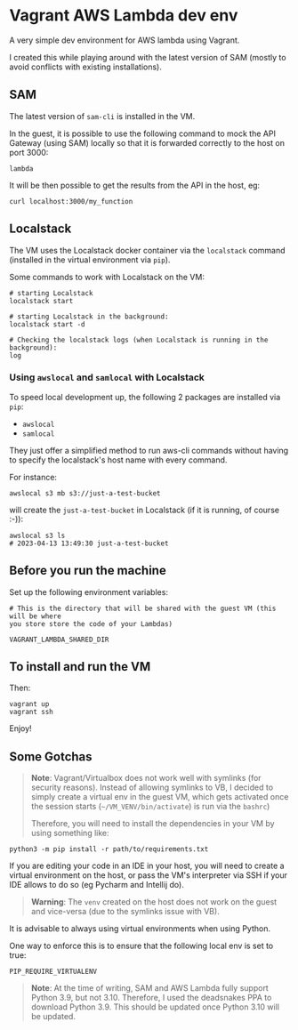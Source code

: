 # Vagrant AWS Lambda dev env

A very simple dev environment for AWS lambda using Vagrant.

I created this while playing around with the latest version of SAM (mostly to avoid conflicts with existing installations).


## SAM 
The latest version of `sam-cli` is installed in the VM.

In the guest, it is possible to use the following command to mock the API Gateway (using SAM) locally so that it is forwarded correctly to the host on port 3000:
```
lambda
```

It will be then possible to get the results from the API in the host, eg:
```
curl localhost:3000/my_function
```

## Localstack
The VM uses the Localstack docker container via the `localstack` command (installed in the virtual environment via `pip`).

Some commands to work with Localstack on the VM:

```
# starting Localstack
localstack start

# starting Localstack in the background:
localstack start -d

# Checking the localstack logs (when Localstack is running in the background):
log
```

### Using `awslocal` and `samlocal` with Localstack
To speed local development up, the following 2 packages are installed via `pip`:
- `awslocal`
- `samlocal`

They just offer a simplified method to run aws-cli commands without having to specify the localstack's host name with every command.

For instance:
```
awslocal s3 mb s3://just-a-test-bucket
```
will create the `just-a-test-bucket` in Localstack (if it is running, of course :-)):
```
awslocal s3 ls
# 2023-04-13 13:49:30 just-a-test-bucket
```


## Before you run the machine
Set up the following environment variables:

```
# This is the directory that will be shared with the guest VM (this will be where
you store store the code of your Lambdas)

VAGRANT_LAMBDA_SHARED_DIR
``` 

## To install and run the VM

Then:
```
vagrant up
vagrant ssh
```

Enjoy!

## Some Gotchas

> **Note**:
> Vagrant/Virtualbox does not work well with symlinks (for security reasons).
> Instead of allowing symlinks to VB, I decided to simply create a virtual env
> in the guest VM, which gets activated once the session starts (`~/VM_VENV/bin/activate`)
> is run via the `bashrc`)
>
> Therefore, you will need to install the dependencies in your VM by using something like:
```
python3 -m pip install -r path/to/requirements.txt
```

If you are editing your code in an IDE in your host, you will need to create a virtual 
environment on the host, or pass the VM's interpreter via SSH if your IDE allows to do so (eg Pycharm and Intellij do). 

> **Warning**:
> The `venv` created on the host does not work on the guest and vice-versa (due to
> the symlinks issue with VB).

It is advisable to always using virtual environments when using Python.

One way to enforce this is to ensure that the following local env is set to true:
```
PIP_REQUIRE_VIRTUALENV
```


> **Note**:
> At the time of writing, SAM and AWS Lambda fully support Python 3.9, but not
> 3.10. Therefore, I used the deadsnakes PPA to download Python 3.9. This should be updated once Python 3.10 will be updated.
